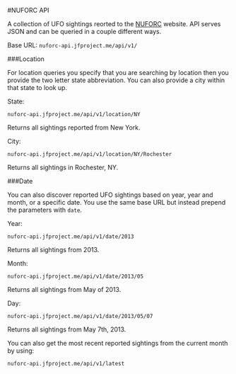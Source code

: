 #NUFORC API

A collection of UFO sightings reorted to the [NUFORC](http://nuforc.org) website. API serves JSON and can be queried in a couple different ways.

Base URL: ```nuforc-api.jfproject.me/api/v1/```

###Location

For location queries you specify that you are searching by location then you provide the two letter state abbreviation. You can also provide a city within that state to look up.

State:

```nuforc-api.jfproject.me/api/v1/location/NY```

Returns all sightings reported from New York.

City:

```nuforc-api.jfproject.me/api/v1/location/NY/Rochester```

Returns all sightings in Rochester, NY.

###Date

You can also discover reported UFO sightings based on year, year and month, or a specific date. You use the same base URL but instead prepend the parameters with ```date```.

Year:

```nuforc-api.jfproject.me/api/v1/date/2013```

Returns all sightings from 2013.

Month:

```nuforc-api.jfproject.me/api/v1/date/2013/05```

Returns all sightings from May of 2013.

Day:

```nuforc-api.jfproject.me/api/v1/date/2013/05/07```

Returns all sightings from May 7th, 2013.

You can also get the most recent reported sightings from the current month by using:

```nuforc-api.jfproject.me/api/v1/latest```
